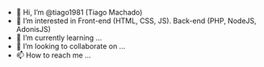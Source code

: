 - 👋 Hi, I’m @tiago1981 (Tiago Machado)
- 👀 I’m interested in 
         Front-end (HTML, CSS, JS).
         Back-end (PHP, NodeJS, AdonisJS)
- 🌱 I’m currently learning ...
- 💞️ I’m looking to collaborate on ...
- 📫 How to reach me ...

<!---
tiago1981/tiago1981 is a ✨ special ✨ repository because its `README.md` (this file) appears on your GitHub profile.
You can click the Preview link to take a look at your changes.
--->
